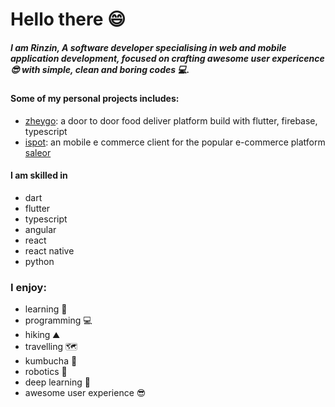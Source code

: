 # Hello there 😄

##### I am Rinzin, A software developer specialising in web and mobile application development, focused on crafting awesome user expericence 😎 with simple, clean and boring codes 💻.

#### Some of my personal projects includes:
- [zheygo](https://github.com/eldrigo/zhey_go/): a door to door food deliver platform build with flutter, firebase, typescript
- [ispot](https://github.com/eldrigo/ispot): an mobile e commerce client for the popular e-commerce platform [saleor](https://saleor.io/)

#### I am skilled in 
- dart
- flutter
- typescript
- angular
- react
- react native
- python

### I enjoy:
- learning 📖
- programming 💻
- hiking ⛰️
- travelling 🗺️
- kumbucha 🍺
- robotics 🤖
- deep learning 🧮
- awesome user experience 😎

